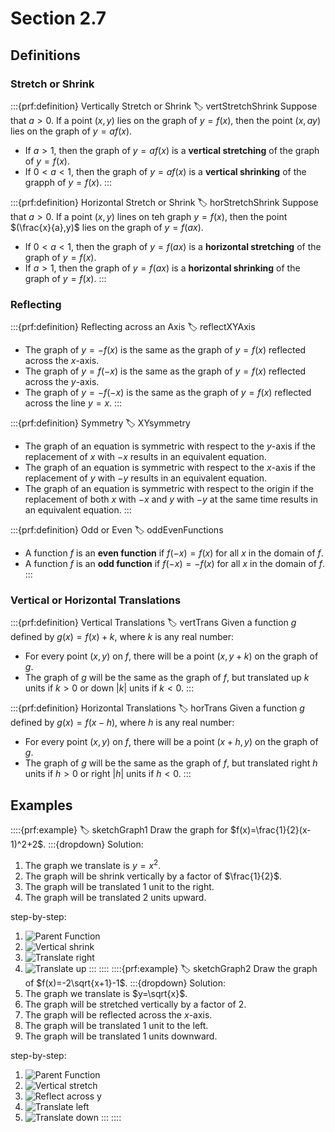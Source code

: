 # Section 2.7

## Definitions

### Stretch or Shrink

:::{prf:definition} Vertically Stretch or Shrink
:label: vertStretchShrink
Suppose that $a>0$. If a point $(x,y)$ lies on the graph of $y=f(x)$, then the point $(x,ay)$ lies on the graph of $y=af(x)$.

* If $a>1$, then the graph of $y=af(x)$ is a **vertical stretching** of the graph of $y=f(x)$.
* If $0<a<1$, then the graph of $y=af(x)$ is a **vertical shrinking** of the grapph of $y=f(x)$.
:::

:::{prf:definition} Horizontal Stretch or Shrink
:label: horStretchShrink
Suppose that $a>0$. If a point $(x,y)$ lines on teh graph $y=f(x)$, then the point $(\frac{x}{a},y)$ lies on the graph of $y=f(ax)$.

* If $0<a<1$, then the graph of $y=f(ax)$ is a **horizontal stretching** of the graph of $y=f(x)$.
* If $a>1$, then the graph of $y=f(ax)$ is a **horizontal shrinking** of the graph of $y=f(x)$.
:::

### Reflecting

:::{prf:definition} Reflecting across an Axis
:label: reflectXYAxis
* The graph of $y=-f(x)$ is the same as the graph of $y=f(x)$ reflected across the $x$-axis.
* The graph of $y=f(-x)$ is the same as the graph of $y=f(x)$ reflected across the $y$-axis.
* The graph of $y=-f(-x)$ is the same as the graph of $y=f(x)$ reflected across the line $y=x$.
:::

:::{prf:definition} Symmetry
:label: XYsymmetry
* The graph of an equation is symmetric with respect to the $y$-axis if the replacement of $x$ with $-x$ results in an equivalent equation.
* The graph of an equation is symmetric with respect to the $x$-axis if the replacement of $y$ with $-y$ results in an equivalent equation.
* The graph of an equation is symmetric with respect to the origin if the replacement of both $x$ with $-x$ and $y$ with $-y$ at the same time results in an equivalent equation.
:::

:::{prf:definition} Odd or Even
:label: oddEvenFunctions
* A function $f$ is an **even function** if $f(-x)=f(x)$ for all $x$ in the domain of $f$.
* A function $f$ is an **odd function** if $f(-x)=-f(x)$ for all $x$ in the domain of $f$.
:::

### Vertical or Horizontal Translations

:::{prf:definition} Vertical Translations
:label: vertTrans
Given a function $g$ defined by $g(x)=f(x)+k$, where $k$ is any real number:
* For every point $(x,y)$ on $f$, there will be a point $(x,y+k)$ on the graph of $g$.
* The graph of $g$ will be the same as the graph of $f$, but translated up $k$ units if $k>0$ or down $|k|$ units if $k<0$.
:::

:::{prf:definition} Horizontal Translations
:label: horTrans
Given a function $g$ defined by $g(x)=f(x-h)$, where $h$ is any real number:
* For every point $(x,y)$ on $f$, there will be a point $(x+h,y)$ on the graph of $g$.
* The graph of $g$ will be the same as the graph of $f$, but translated right $h$ units if $h>0$ or right $|h|$ units if $h<0$.
:::

## Examples

::::{prf:example}
:label: sketchGraph1
Draw the graph for $f(x)=\frac{1}{2}(x-1)^2+2$.
:::{dropdown} Solution:
1. The graph we translate is $y=x^2$.
2. The graph will be shrink vertically by a factor of $\frac{1}{2}$.
3. The graph will be translated $1$ unit to the right.
4.  The graph will be translated $2$ units upward.

step-by-step:
1. ![Parent Function](images/sketchGraph1.1.png)
2. ![Vertical shrink](images/sketchGraph1.2.png)
3. ![Translate right](images/sketchGraph1.3.png)
4. ![Translate up](images/sketchGraph1.4.png)
:::
::::
::::{prf:example}
:label: sketchGraph2
Draw the graph of $f(x)=-2\sqrt{x+1}-1$.
:::{dropdown} Solution:
1. The graph we translate is $y=\sqrt{x}$.
2. The graph will be stretched vertically by a factor of $2$.
3. The graph will be reflected across the $x$-axis.
4. The graph will be translated $1$ unit to the left.
5. The graph will be translated $1$ units downward.

step-by-step:
1. ![Parent Function](images/sketchGraph2.1.png)
2. ![Vertical stretch](images/sketchGraph2.2.png)
3. ![Reflect across y](images/sketchGraph2.3.png)
4. ![Translate left](images/sketchGraph2.4.png)
5. ![Translate down](images/sketchGraph2.5.png)
:::
::::